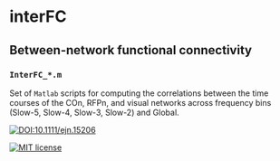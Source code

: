 # interFC

## Between-network functional connectivity

### `InterFC_*.m`
Set of `Matlab` scripts for computing the correlations between the time courses of the COn, RFPn, and visual networks across frequency bins (Slow-5, Slow-4, Slow-3, Slow-2) and Global.

[![DOI:10.1111/ejn.15206](https://zenodo.org/badge/DOI/10.1111/ejn.15206.svg)](https://doi.org/10.1111/ejn.15206)

[![MIT license](https://img.shields.io/badge/License-MIT-blue.svg)](https://lbesson.mit-license.org/)
